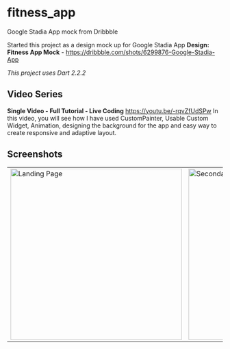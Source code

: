 # fitness_app

Google Stadia App mock from Dribbble

Started this project as a design mock up for Google Stadia App
**Design: Fitness App Mock** - https://dribbble.com/shots/6299876-Google-Stadia-App

*This project uses Dart 2.2.2*

## Video Series

**Single Video - Full Tutorial - Live Coding** https://youtu.be/-rqvZfUdSPw
In this video, you will see how I have used CustomPainter, Usable Custom Widget, Animation, designing the background for the app and easy way to create responsive and adaptive layout.


## Screenshots
<table style={border:"none"}><tr><td><img src="https://github.com/TechieBlossom/stadia_app_concept/blob/master/screenshots/landing_page.png" alt="Landing Page" width="400"/></td><td><img src="https://github.com/TechieBlossom/stadia_app_concept/blob/master/screenshots/secondary_home_page.png" alt="Secondary Home Page" width="400"/></td></tr></table>

